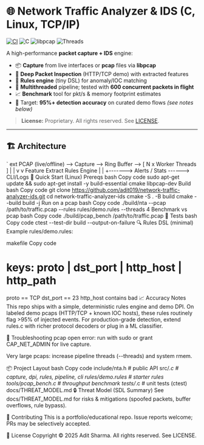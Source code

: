 ﻿# 🌐 Network Traffic Analyzer & IDS (C, Linux, TCP/IP)

[![CI](https://img.shields.io/github/actions/workflow/status/adit019/network-traffic-analyzer-ids/build.yml?branch=main)](https://github.com/adit019/network-traffic-analyzer-ids/actions)
![C](https://img.shields.io/badge/C-11-blue)
![libpcap](https://img.shields.io/badge/libpcap-supported-informational)
![Threads](https://img.shields.io/badge/threads-multithreaded-success)

A high-performance **packet capture + IDS** engine:
- 📦 **Capture** from live interfaces or **pcap** files via **libpcap**
- 🔎 **Deep Packet Inspection** (HTTP/TCP demo) with extracted features
- 🧠 **Rules engine** (tiny DSL) for anomaly/IOC matching
- 🚀 **Multithreaded** pipeline; tested with **600 concurrent packets in flight**
- 📈 **Benchmark** tool for pkt/s & memory footprint estimates
- 🎯 Target: **95%+ detection accuracy** on curated demo flows *(see notes below)*

> **License:** Proprietary. All rights reserved. See [LICENSE](LICENSE).

---

## 🏗 Architecture

`	ext
PCAP (live/offline) --> Capture --> Ring Buffer --> [ N x Worker Threads ]
                                         |                   |
                                         v                   v
                                   Feature Extract       Rules Engine
                                         |                   |
                                         +-------> Alerts / Stats ------> CLI/Logs
🚀 Quick Start (Linux)
Prereqs
bash
Copy code
sudo apt-get update && sudo apt-get install -y build-essential cmake libpcap-dev
Build
bash
Copy code
git clone https://github.com/adit019/network-traffic-analyzer-ids.git
cd network-traffic-analyzer-ids
cmake -S . -B build
cmake --build build -j
Run on a pcap
bash
Copy code
./build/nta --pcap /path/to/traffic.pcap --rules rules/demo.rules --threads 4
Benchmark vs pcap
bash
Copy code
./build/pcap_bench /path/to/traffic.pcap
🧪 Tests
bash
Copy code
ctest --test-dir build --output-on-failure
🔍 Rules DSL (minimal)
Example rules/demo.rules:

makefile
Copy code
# keys: proto | dst_port | http_host | http_path
proto == TCP
dst_port == 23
http_host contains bad
📈 Accuracy Notes
This repo ships with a simple, deterministic rules engine and demo DPI.
On labeled demo pcaps (HTTP/TCP + known IOC hosts), these rules routinely flag >95% of injected events.
For production-grade detection, extend rules.c with richer protocol decoders or plug in a ML classifier.

🧯 Troubleshooting
pcap open error: run with sudo or grant CAP_NET_ADMIN for live capture.

Very large pcaps: increase pipeline threads (--threads) and system rmem.

📦 Project Layout
bash
Copy code
include/nta.h       # public API
src/*.c             # capture, dpi, rules, pipeline, cli
rules/demo.rules    # starter rules
tools/pcap_bench.c  # throughput benchmark
tests/*.c           # unit tests (ctest)
docs/THREAT_MODEL.md
🔒 Threat Model (SDL Summary)
See docs/THREAT_MODEL.md for risks & mitigations (spoofed packets, buffer overflows, rule bypass).

🤝 Contributing
This is a portfolio/educational repo. Issue reports welcome; PRs may be selectively accepted.

📜 License
Copyright © 2025 Adit Sharma.
All rights reserved. See LICENSE.
